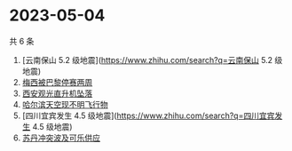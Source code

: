 # 2023-05-04

共 6 条

<!-- BEGIN -->
<!-- 最后更新时间 Thu May 04 2023 06:11:18 GMT+0800 (China Standard Time) -->

1. [云南保山 5.2 级地震](https://www.zhihu.com/search?q=云南保山 5.2 级地震)
1. [梅西被巴黎停赛两周](https://www.zhihu.com/search?q=梅西被巴黎停赛两周)
1. [西安观光直升机坠落](https://www.zhihu.com/search?q=西安观光直升机坠落)
1. [哈尔滨天空现不明飞行物](https://www.zhihu.com/search?q=哈尔滨天空现不明飞行物)
1. [四川宜宾发生 4.5 级地震](https://www.zhihu.com/search?q=四川宜宾发生 4.5
   级地震)
1. [苏丹冲突波及可乐供应](https://www.zhihu.com/search?q=苏丹冲突波及可乐供应)

<!-- END -->
